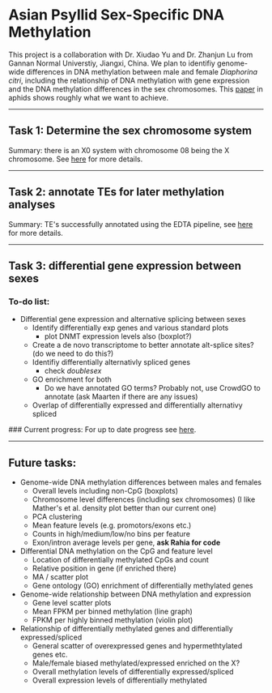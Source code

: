 # Asian Psyllid Sex-Specific DNA Methylation

This project is a collaboration with Dr. Xiudao Yu and Dr. Zhanjun Lu from Gannan Normal Universtiy, Jiangxi, China. We plan to identifiy genome-wide differences in DNA methylation between male and female *Diaphorina citri*, including the relationship of DNA methylation with gene expression and the DNA methylation differences in the sex chromosomes. This [paper](https://doi.org/10.1111/mec.15216) in aphids shows roughly what we want to achieve.

---

## Task 1: Determine the sex chromosome system
Summary: there is an X0 system with chromosome 08 being the X chromosome. See [here](./Identification_Sex_Chromosomes/identification_sex_chromosomes.md) for more details.

---

## Task 2: annotate TEs for later methylation analyses
Summary: TE's successfully annotated using the EDTA pipeline, see [here](./TE_annotation/TE_annotation.md) for more details.

---

## Task 3: differential gene expression between sexes

### To-do list:
- Differential gene expression and alternative splicing between sexes
    - Identify differentially exp genes and various standard plots
        - plot DNMT expression levels also (boxplot?)
    - Create a de novo transcriptome to better annotate alt-splice sites? (do we need to do this?)
    - Identifiy differentially alternativly spliced genes
        - check *doublesex*
    - GO enrichment for both
        - Do we have annotated GO terms? Probably not, use CrowdGO to annotate (ask Maarten if there are any issues)
    - Overlap of differentially expressed and differentially alternativy spliced 

### Current progress:
For up to date progress see [here](./Differential_expression/Differential_expression.md).

---

## Future tasks:

- Genome-wide DNA methylation differences between males and females
    - Overall levels including non-CpG (boxplots)
    - Chromosome level differences (including sex chromosomes) (I like Mather's et al. density plot better than our current one)
    - PCA clustering
    - Mean feature levels (e.g. promotors/exons etc.)
    - Counts in high/medium/low/no bins per feature
    - Exon/intron average levels per gene, **ask Rahia for code**
- Differential DNA methylation on the CpG and feature level
    - Location of differentially methylated CpGs and count
    - Relative position in gene (if enriched there)
    - MA / scatter plot 
    - Gene ontology (GO) enrichment of differentially methylated genes 
- Genome-wide relationship between DNA methylation and expression
    - Gene level scatter plots
    - Mean FPKM per binned methylation (line graph)
    - FPKM per highly binned methylation (violin plot)
- Relationship of differentially methylated genes and differentially expressed/spliced
    - General scatter of overexpressed genes and hypermethtylated genes etc.
    - Male/female biased methylated/expressed enriched on the X?
    - Overall methylation levels of differentially expressed/spliced
    - Overall expression levels of differentially methylated